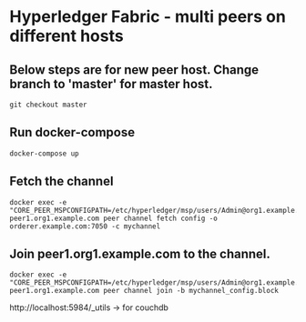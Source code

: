 # Hyperledger Fabric - multi peers on different hosts

## Below steps are for new peer host. Change branch to 'master' for master host.
```
git checkout master
```

## Run docker-compose
```
docker-compose up
```

## Fetch the channel
```
docker exec -e "CORE_PEER_MSPCONFIGPATH=/etc/hyperledger/msp/users/Admin@org1.example.com/msp" peer1.org1.example.com peer channel fetch config -o orderer.example.com:7050 -c mychannel
```
## Join peer1.org1.example.com to the channel.
```
docker exec -e "CORE_PEER_MSPCONFIGPATH=/etc/hyperledger/msp/users/Admin@org1.example.com/msp" peer1.org1.example.com peer channel join -b mychannel_config.block
```

http://localhost:5984/_utils -> for couchdb